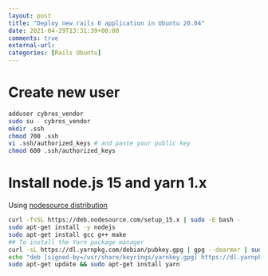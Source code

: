 ```yaml
---
layout: post
title: "Deploy new rails 6 application in Ubuntu 20.04"
date: 2021-04-29T13:31:39+08:00
comments: true
external-url: 
categories: [Rails Ubuntu]
---
```


# Create new user

```bash
adduser cybros_vendor
sudo su - cybros_vendor
mkdir .ssh
chmod 700 .ssh
vi .ssh/authorized_keys # and paste your public key
chmod 600 .ssh/authorized_keys
```

# Install node.js 15 and yarn 1.x

Using [nodesource distribution](https://github.com/nodesource/distributions/blob/master/README.md#debinstall)

```bash
curl -fsSL https://deb.nodesource.com/setup_15.x | sudo -E bash -
sudo apt-get install -y nodejs
sudo apt-get install gcc g++ make
## To install the Yarn package manager
curl -sL https://dl.yarnpkg.com/debian/pubkey.gpg | gpg --dearmor | sudo tee /usr/share/keyrings/yarnkey.gpg >/dev/null
echo "deb [signed-by=/usr/share/keyrings/yarnkey.gpg] https://dl.yarnpkg.com/debian stable main" | sudo tee /etc/apt/sources.list.d/yarn.list
sudo apt-get update && sudo apt-get install yarn
```
